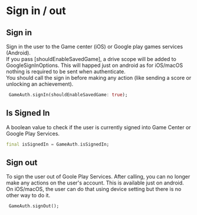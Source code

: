 # Sign in / out  

## Sign in  
Sign in the user to the Game center (iOS) or Google play games services (Android).  
If you pass [shouldEnableSavedGame], a drive scope will be added to GoogleSignInOptions. This will happed just on android as for iOS/macOS nothing is required to be sent when authenticate.  
You should call the sign in before making any action (like sending a score or unlocking an achievement).  

``` dart
 GameAuth.signIn(shouldEnableSavedGame: true);
```  

## Is Signed In
A boolean value to check if the user is currently signed into Game Center or Google Play Services.  

```dart
final isSignedIn = GameAuth.isSignedIn;
```  

## Sign out  
To sign the user out of Goole Play Services. After calling, you can no longer make any actions on the user's account. This is available just on android. On iOS/macOS, the user can do that using device setting but there is no other way to do it.  

``` dart
 GameAuth.signOut();
```  